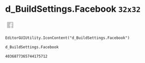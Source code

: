 # d_BuildSettings.Facebook `32x32`
<img src="/img/d_BuildSettings.Facebook.png" width=32 height=32>

``` CSharp
EditorGUIUtility.IconContent("d_BuildSettings.Facebook")
```
```
d_BuildSettings.Facebook
```
```
4036877365744175712
```
